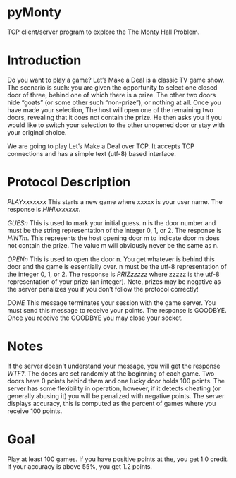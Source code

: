 # pyMonty
TCP client/server program to explore the The Monty Hall Problem.

# Introduction
Do you want to play a game? Let’s Make a Deal is a classic TV game show.  The scenario is such: you are given the opportunity to select one closed door of three, behind one of which there is a prize. The other two doors hide “goats” (or some other such “non-prize”), or nothing at all. Once you have made your selection, The host will open one of the remaining two doors, revealing that it does not contain the prize. He then asks you if you would like to switch your selection to the other unopened door or stay with your original choice.

We are going to play Let’s Make a Deal over TCP. It accepts TCP connections and has a simple text (utf-8) based interface.

# Protocol Description
*PLAYxxxxxxx*
This starts a new game where xxxxx is your user name.
The response is *HIHIxxxxxxx*.

*GUESn*
This is used to mark your initial guess. n is the door number and must be the string representation of the integer 0, 1, or 2.
The response is *HINTm*. This represents the host opening door m to indicate door m does not contain the prize. The value m will obviously never be the same as n.

*OPENn*
This is used to open the door n. You get whatever is behind this door and the game is essentially over. n must be the utf-8 representation of the integer 0, 1, or 2.
The response is *PRIZzzzzz* where zzzzz is the utf-8 representation of your prize (an integer). Note, prizes may be negative as the server penalizes you if you don’t follow the protocol correctly!

*DONE*
This message terminates your session with the game server. You must send this message to receive your points.
The response is GOODBYE. Once you receive the GOODBYE you may close your socket.

# Notes
If the server doesn't understand your message, you will get the response *WTF?*.
The doors are set randomly at the beginning of each game. Two doors have 0 points behind them and one lucky door holds 100 points.
The server has some flexibility in operation, however, if it detects cheating (or generally abusing it) you will be penalized with negative points.
The server displays accuracy, this is computed as the percent of games where you receive 100 points.

# Goal
Play at least 100 games. If you have positive points at the, you get 1.0 credit. If your accuracy is above 55%, you get 1.2 points.
